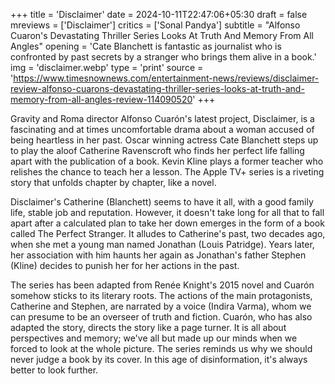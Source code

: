 +++
title = 'Disclaimer'
date = 2024-10-11T22:47:06+05:30
draft = false
mreviews = ['Disclaimer']
critics = ['Sonal Pandya']
subtitle = "Alfonso Cuaron's Devastating Thriller Series Looks At Truth And Memory From All Angles"
opening = 'Cate Blanchett is fantastic as journalist who is confronted by past secrets by a stranger who brings them alive in a book.'
img = 'disclaimer.webp'
type = 'print'
source = 'https://www.timesnownews.com/entertainment-news/reviews/disclaimer-review-alfonso-cuarons-devastating-thriller-series-looks-at-truth-and-memory-from-all-angles-review-114090520'
+++

Gravity and Roma director Alfonso Cuarón's latest project, Disclaimer, is a fascinating and at times uncomfortable drama about a woman accused of being heartless in her past. Oscar winning actress Cate Blanchett steps up to play the aloof Catherine Ravenscroft who finds her perfect life falling apart with the publication of a book. Kevin Kline plays a former teacher who relishes the chance to teach her a lesson. The Apple TV+ series is a riveting story that unfolds chapter by chapter, like a novel.

Disclaimer's Catherine (Blanchett) seems to have it all, with a good family life, stable job and reputation. However, it doesn't take long for all that to fall apart after a calculated plan to take her down emerges in the form of a book called The Perfect Stranger. It alludes to Catherine's past, two decades ago, when she met a young man named Jonathan (Louis Patridge). Years later, her association with him haunts her again as Jonathan's father Stephen (Kline) decides to punish her for her actions in the past.

The series has been adapted from Renée Knight's 2015 novel and Cuarón somehow sticks to its literary roots. The actions of the main protagonists, Catherine and Stephen, are narrated by a voice (Indira Varma), whom we can presume to be an overseer of truth and fiction. Cuarón, who has also adapted the story, directs the story like a page turner. It is all about perspectives and memory; we've all but made up our minds when we forced to look at the whole picture. The series reminds us why we should never judge a book by its cover. In this age of disinformation, it's always better to look further.
